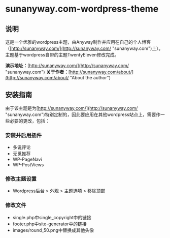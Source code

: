 # sunanyway.com-wordpress-theme

## 说明

这是一个优雅的wordpress主题，由Anyway制作并应用在自己的个人博客（[http://sunanyway.com/](http://sunanyway.com/ "sunanyway.com")上）。
主题基于wordpress自带的主题TwentyEleven修改完成。

**演示地址：**[http://sunanyway.com/](http://sunanyway.com/ "sunanyway.com")
**关于作者：**[http://sunanyway.com/about/](http://sunanyway.com/about/ "About the author")

## 安装指南

由于该主题是为[http://sunanyway.com/](http://sunanyway.com/ "sunanyway.com")特别定制的，因此要应用在其他wordpress站点上，需要作一些必要的更改，包括：

### 安装并启用插件

+ 多说评论
+ 无觅推荐
+ WP-PageNavi
+ WP-PostViews

### 修改主题设置

+ Wordpress后台 > 外观 > 主题选项 > 移除顶部

### 修改文件

+ single.php中single_copyright中的链接
+ footer.php中site-generator中的链接
+ images/round_50.png中替换成其他头像